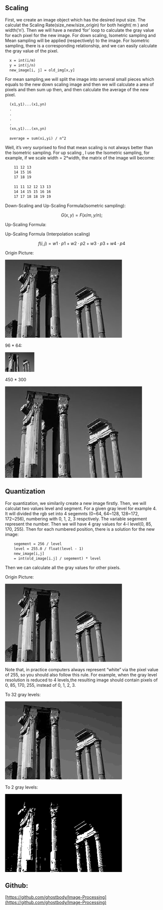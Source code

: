 
## Scaling

First, we create an image object which has the desired input size. The calculat the Scaling
Rate(size_new/size_origin) for both height( m ) and width(‘n’). Then we will have a nested ‘for’ loop to
calculate the gray value for each pixel for the new image.
For down scaling, Isometric sampling and Mean sampling will be applied (respectively) to the image.
For Isometric sampling, there is a corresponding relationship, and we can easily calculate the gray
value of the pixel.

      x = int(i/m)
      y = int(j/n)
      new_image[i, j] = old_img[x,y]

For mean sampling,we will split the image into serveral small pieces which equals to the new down
scaling image and then we will calculate a area of pixels and then sum up then, and then calculate the average of the new pixel.

      (x1,y1)...(x1,yn)
      .
      .
      .
      .
      (xn,y1)...(xn,yn)

      average = sum(xi,yi) / n^2

Well, it’s very surprised to find that mean scaling is not always better than the Isometric sampling.
For up scaling , I use the Isometric sampling, for example, if we scale width = 2*width, the matrix of the
image will become:

        11 12 13
        14 15 16
        17 18 19

        11 11 12 12 13 13
        14 14 15 15 16 16
        17 17 18 18 19 19

Down-Scaling and Up-Scaling Formula(Isometric sampling):

$$
  G(x,y) = F(x/m, y/n);
$$

Up-Scaling Formula:

Up-Scaling Formula (Interpolation scaling)

$$
f(i,j)=w1 \cdot p1+w2 \cdot p2+w3 \cdot p3+w4 \cdot p4
$$

Origin Picture:

<img class="img-responsive"  src="https://github.com/ghostbody/Image-Processing/blob/master/project1/code/14.png?raw=true">

96 * 64:

<img class="img-responsive"  src="https://github.com/ghostbody/Image-Processing/blob/master/project1/code/scale_96*64.png?raw=true">

450 * 300

<img class="img-responsive"  src="https://github.com/ghostbody/Image-Processing/blob/master/project1/code/scale_450*300.png?raw=true">

<br>

## Quantization

For quantization, we similarily create a new image firstly. Then, we will calculat two values level and
segment. For a given gray level for example 4. It will divided the rgb set into 4 segemnts (0~64, 64~128,
128~172, 172~256), numbering with 0, 1, 2, 3 respctively. The variable segement represent the number.
Then we will have 4 gray values for 4-l level(0, 85, 170, 255). Then for each numbered position, there is
a solution for the new image:

        segement = 256 / level
        level = 255.0 / float(level - 1)
        new_image[i,j]
        = int(old_image[i.j] / segement) * level

Then we can calculate all the gray values for other pixels.

Origin Picture:

<img class="img-responsive"  src="https://github.com/ghostbody/Image-Processing/blob/master/project1/code/14.png?raw=true">

Note that, in practice computers always represent “white” via the pixel value of 255, so you should also follow this rule. For example, when the gray level resolution is reduced to 4 levels,the resulting image should contain pixels of 0, 85, 170, 255, instead of 0, 1, 2, 3.

To 32 gray levels:

<img class="img-responsive"  src="https://github.com/ghostbody/Image-Processing/blob/master/project1/code/quantization32.png?raw=true">

To 2 gray levels:

<img class="img-responsive"  src="https://github.com/ghostbody/Image-Processing/blob/master/project1/code/quantization2.png?raw=true">

## Github:

[https://github.com/ghostbody/Image-Processing](https://github.com/ghostbody/Image-Processing)

